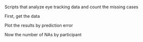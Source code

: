 Scripts that analyze eye tracking data and count the missing cases

First, get the data

Plot the results by prediction error

Now the number of NAs by participant
